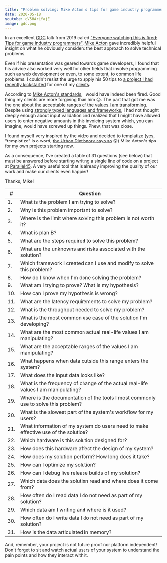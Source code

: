 ```yaml
---
title: "Problem solving: Mike Acton's tips for game industry programmers"
date: 2020-05-18
youtube: cV5HArLYajE
image: gdc.png
---
```


In an excellent [GDC](https://www.gdconf.com/) talk from 2019 called ["Everyone watching this is fired: Tips for game industry programmers"](https://www.youtube.com/watch?v=cV5HArLYajE), [Mike Acton](https://www.linkedin.com/in/mikeacton/) gave incredibly helpful insight on what he obviously considers the best approach to solve technical problems.

Even if his presentation was geared towards game developers, I found that his advice also worked very well for other fields that involve programming such as web development or even, to some extent, to common life problems. I couldn't resist the urge to apply his 50 tips to [a project I had recently kickstarted](https://www.linkedin.com/feed/update/urn:li:activity:6667489817640751104) for one of my [clients](/clients).

According to [Mike Acton's standards](https://www.youtube.com/watch?v=cV5HArLYajE&feature=youtu.be&t=1514), I would have indeed been fired. Good thing my clients are more forgiving than him 😉. The part that got me was the one about [the acceptable ranges of the values I am transforming](https://youtu.be/cV5HArLYajE?t=737). Despite using [strongly typed languages and frameworks](/tech), I had not thought deeply enough about input validation and realized that I might have allowed users to enter negative amounts in this invoicing system which, you can imagine, would have screwed up things. Phew, that was close.

I found myself very inspired by the video and decided to templatize (yes, "templatize" is a word, [the Urban Dictionary says so](https://www.urbandictionary.com/define.php?term=templatize) 😛) Mike Acton's tips for my own projects starting now.

As a consequence, I've created a table of 31 questions (see below) that must be answered before starting writing a single line of code on a project at [Parallel45](/about). A very useful tool that is already improving the quality of our work and make our clients even happier!

Thanks, Mike!

| #   | Question                                                                           |
| --- | ---------------------------------------------------------------------------------- |
| 1.  | What is the problem I am trying to solve?                                          |
| 2.  | Why is this problem important to solve?                                            |
| 3.  | Where is the limit where solving this problem is not worth it?                     |
| 4.  | What is plan B?                                                                    |
| 5.  | What are the steps required to solve this problem?                                 |
| 6.  | What are the unknowns and risks associated with the solution?                      |
| 7.  | Which framework I created can I use and modify to solve this problem?              |
| 8.  | How do I know when I'm done solving the problem?                                   |
| 9.  | What am I trying to prove? What is my hypothesis?                                  |
| 10. | How can I prove my hypothesis is wrong?                                            |
| 11. | What are the latency requirements to solve my problem?                             |
| 12. | What is the throughput needed to solve my problem?                                 |
| 13. | What is the most common use case of the solution I'm developing?                   |
| 14. | What are the most common actual real-life values I am manipulating?                |
| 15. | What are the acceptable ranges of the values I am manipulating?                    |
| 16. | What happens when data outside this range enters the system?                       |
| 17. | What does the input data looks like?                                               |
| 18. | What is the frequency of change of the actual real-life values I am manipulating?  |
| 19. | Where is the documentation of the tools I most commonly use to solve this problem? |
| 20. | What is the slowest part of the system's workflow for my users?                    |
| 21. | What information of my system do users need to make effective use of the solution? |
| 22. | Which hardware is this solution designed for?                                      |
| 23. | How does this hardware affect the design of my system?                             |
| 24. | How does my solution perform? How long does it take?                               |
| 25. | How can I optimize my solution?                                                    |
| 26. | How can I debug live release builds of my solution?                                |
| 27. | Which data does the solution read and where does it come from?                     |
| 28. | How often do I read data I do not need as part of my solution?                     |
| 29. | Which data am I writing and where is it used?                                      |
| 30. | How often do I write data I do not need as part of my solution?                    |
| 31. | How is the data articulated in memory?                                             |

And, remember, your project is not future proof nor platform independent! Don't forget to sit and watch actual users of your system to understand the pain points and how they interact with it.
